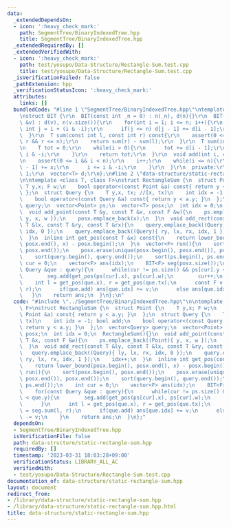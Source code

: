 ```yaml
---
data:
  _extendedDependsOn:
  - icon: ':heavy_check_mark:'
    path: SegmentTree/BinaryIndexedTree.hpp
    title: SegmentTree/BinaryIndexedTree.hpp
  _extendedRequiredBy: []
  _extendedVerifiedWith:
  - icon: ':heavy_check_mark:'
    path: test/yosupo/Data-Structure/Rectangle-Sum.test.cpp
    title: test/yosupo/Data-Structure/Rectangle-Sum.test.cpp
  _isVerificationFailed: false
  _pathExtension: hpp
  _verificationStatusIcon: ':heavy_check_mark:'
  attributes:
    links: []
  bundledCode: "#line 1 \"SegmentTree/BinaryIndexedTree.hpp\"\ntemplate <class T>\r\
    \nstruct BIT {\r\n  BIT(const int _n = 0) : n(_n), d(n){}\r\n  BIT(const vector<T>\
    \ &v) : d(v), n(v.size()){\r\n    for(int i = 1; i <= n; i++){\r\n      const\
    \ int j = i + (i & -i);\r\n      if(j <= n) d[j - 1] += d[i - 1];\r\n    }\r\n\
    \  }\r\n  T sum(const int l, const int r) const{\r\n    assert(0 <= l && l <=\
    \ r && r <= n);\r\n    return sum(r) - sum(l);\r\n  }\r\n  T sum(int i) const{\r\
    \n    T tot = 0;\r\n    while(i > 0){\r\n      tot += d[i - 1];\r\n      i -=\
    \ i & -i;\r\n    }\r\n    return tot;\r\n  }\r\n  void add(int i, const T &x){\r\
    \n    assert(0 <= i && i < n);\r\n    i++;\r\n    while(i <= n){\r\n      d[i\
    \ - 1] += x;\r\n      i += i & -i;\r\n    }\r\n  }\r\n  private:\r\n  int n =\
    \ 1;\r\n  vector<T> d;\r\n};\n#line 2 \"data-structure/static-rectangle-sum.hpp\"\
    \n\ntemplate <class T, class F>\nstruct RectangleSum {\n  struct Point {\n   \
    \ T y,x; F w;\n    bool operator<(const Point &a) const{ return y < a.y; }\n \
    \ };\n  struct Query {\n    T y,x, tx; //[x, tx)\n    int idx = -1; bool add;\n\
    \    bool operator<(const Query &a) const{ return y < a.y; }\n  };\n  vector<Query>\
    \ query;\n  vector<Point> ps;\n  vector<T> posx;\n  int idx = 0;\n  RectangleSum(){}\n\
    \  void add_point(const T &y, const T &x, const F &w){\n    ps.emplace_back((Point){\
    \ y, x, w });\n    posx.emplace_back(x);\n  }\n  void add_rect(const T &ly, const\
    \ T &lx, const T &ry, const T &rx){\n    query.emplace_back((Query){ ly, lx, rx,\
    \ idx, 0 });\n    query.emplace_back((Query){ ry, lx, rx, idx, 1 });\n    idx++;\n\
    \  }\n  inline int get_pos(const T &x) const{\n    return lower_bound(posx.begin(),\
    \ posx.end(), x) - posx.begin();\n  }\n  vector<F> run(){\n    sort(posx.begin(),\
    \ posx.end());\n    posx.erase(unique(posx.begin(), posx.end()), posx.end());\n\
    \    sort(query.begin(), query.end());\n    sort(ps.begin(), ps.end());\n    int\
    \ cur = 0;\n    vector<F> ans(idx);\n    BIT<F> seg(posx.size());\n    for(const\
    \ Query &que : query){\n      while(cur != ps.size() && ps[cur].y < que.y){\n\
    \        seg.add(get_pos(ps[cur].x), ps[cur].w);\n        cur++;\n      }\n  \
    \    int l = get_pos(que.x), r = get_pos(que.tx);\n      const F v = seg.sum(l,\
    \ r);\n      if(que.add) ans[que.idx] += v;\n      else ans[que.idx] -= v;\n \
    \   }\n    return ans;\n  }\n};\n"
  code: "#include \"../SegmentTree/BinaryIndexedTree.hpp\"\n\ntemplate <class T, class\
    \ F>\nstruct RectangleSum {\n  struct Point {\n    T y,x; F w;\n    bool operator<(const\
    \ Point &a) const{ return y < a.y; }\n  };\n  struct Query {\n    T y,x, tx; //[x,\
    \ tx)\n    int idx = -1; bool add;\n    bool operator<(const Query &a) const{\
    \ return y < a.y; }\n  };\n  vector<Query> query;\n  vector<Point> ps;\n  vector<T>\
    \ posx;\n  int idx = 0;\n  RectangleSum(){}\n  void add_point(const T &y, const\
    \ T &x, const F &w){\n    ps.emplace_back((Point){ y, x, w });\n    posx.emplace_back(x);\n\
    \  }\n  void add_rect(const T &ly, const T &lx, const T &ry, const T &rx){\n \
    \   query.emplace_back((Query){ ly, lx, rx, idx, 0 });\n    query.emplace_back((Query){\
    \ ry, lx, rx, idx, 1 });\n    idx++;\n  }\n  inline int get_pos(const T &x) const{\n\
    \    return lower_bound(posx.begin(), posx.end(), x) - posx.begin();\n  }\n  vector<F>\
    \ run(){\n    sort(posx.begin(), posx.end());\n    posx.erase(unique(posx.begin(),\
    \ posx.end()), posx.end());\n    sort(query.begin(), query.end());\n    sort(ps.begin(),\
    \ ps.end());\n    int cur = 0;\n    vector<F> ans(idx);\n    BIT<F> seg(posx.size());\n\
    \    for(const Query &que : query){\n      while(cur != ps.size() && ps[cur].y\
    \ < que.y){\n        seg.add(get_pos(ps[cur].x), ps[cur].w);\n        cur++;\n\
    \      }\n      int l = get_pos(que.x), r = get_pos(que.tx);\n      const F v\
    \ = seg.sum(l, r);\n      if(que.add) ans[que.idx] += v;\n      else ans[que.idx]\
    \ -= v;\n    }\n    return ans;\n  }\n};"
  dependsOn:
  - SegmentTree/BinaryIndexedTree.hpp
  isVerificationFile: false
  path: data-structure/static-rectangle-sum.hpp
  requiredBy: []
  timestamp: '2023-03-31 18:03:28+09:00'
  verificationStatus: LIBRARY_ALL_AC
  verifiedWith:
  - test/yosupo/Data-Structure/Rectangle-Sum.test.cpp
documentation_of: data-structure/static-rectangle-sum.hpp
layout: document
redirect_from:
- /library/data-structure/static-rectangle-sum.hpp
- /library/data-structure/static-rectangle-sum.hpp.html
title: data-structure/static-rectangle-sum.hpp
---
```

